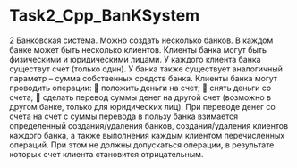 # Task2_Cpp_BanKSystem
2
Банковская система. Можно создать несколько банков. В каждом банке может быть
несколько клиентов. Клиенты банка могут быть физическими и юридическими
лицами. У каждого клиента банка существут счет (только один). У банка также
существует аналогичный параметр – сумма собственных средств банка. Клиенты
банка могут проводить операции:

положить деньги на счет;

снять деньги со счета;

сделать перевод суммы денег на другой счет (возможно в другом банке,
только для юридических лиц).
При переводе денег со счета на счет с суммы перевода в пользу банка взимается
определенный
создания/удаления банков, создания/удаления клиентов каждого банка, а также
выполнения каждым клиентом перечисленных операций. При этом не должны
допускаться операции, в результате которых счет клиента становится
отрицательным.
